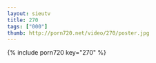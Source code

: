 ```yaml
--- 
layout: sieutv
title: 270
tags: ["000"]
thumb: http://porn720.net/video/270/poster.jpg
---
```

{% include porn720 key="270" %} 
